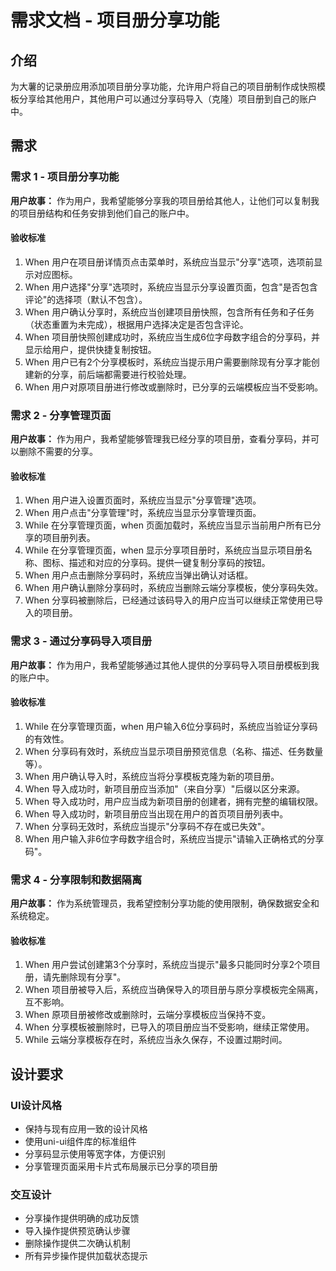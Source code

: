 # 需求文档 - 项目册分享功能

## 介绍

为大薯的记录册应用添加项目册分享功能，允许用户将自己的项目册制作成快照模板分享给其他用户，其他用户可以通过分享码导入（克隆）项目册到自己的账户中。

## 需求

### 需求 1 - 项目册分享功能

**用户故事：** 作为用户，我希望能够分享我的项目册给其他人，让他们可以复制我的项目册结构和任务安排到他们自己的账户中。

#### 验收标准

1. When 用户在项目册详情页点击菜单时，系统应当显示"分享"选项，选项前显示对应图标。
2. When 用户选择"分享"选项时，系统应当显示分享设置页面，包含"是否包含评论"的选择项（默认不包含）。
3. When 用户确认分享时，系统应当创建项目册快照，包含所有任务和子任务（状态重置为未完成），根据用户选择决定是否包含评论。
4. When 项目册快照创建成功时，系统应当生成6位字母数字组合的分享码，并显示给用户，提供快捷复制按钮。
5. When 用户已有2个分享模板时，系统应当提示用户需要删除现有分享才能创建新的分享，前后端都需要进行校验处理。
6. When 用户对原项目册进行修改或删除时，已分享的云端模板应当不受影响。

### 需求 2 - 分享管理页面

**用户故事：** 作为用户，我希望能够管理我已经分享的项目册，查看分享码，并可以删除不需要的分享。

#### 验收标准

1. When 用户进入设置页面时，系统应当显示"分享管理"选项。
2. When 用户点击"分享管理"时，系统应当显示分享管理页面。
3. While 在分享管理页面，when 页面加载时，系统应当显示当前用户所有已分享的项目册列表。
4. While 在分享管理页面，when 显示分享项目册时，系统应当显示项目册名称、图标、描述和对应的分享码。提供一键复制分享码的按钮。
5. When 用户点击删除分享码时，系统应当弹出确认对话框。
6. When 用户确认删除分享码时，系统应当删除云端分享模板，使分享码失效。
7. When 分享码被删除后，已经通过该码导入的用户应当可以继续正常使用已导入的项目册。

### 需求 3 - 通过分享码导入项目册

**用户故事：** 作为用户，我希望能够通过其他人提供的分享码导入项目册模板到我的账户中。

#### 验收标准

1. While 在分享管理页面，when 用户输入6位分享码时，系统应当验证分享码的有效性。
2. When 分享码有效时，系统应当显示项目册预览信息（名称、描述、任务数量等）。
3. When 用户确认导入时，系统应当将分享模板克隆为新的项目册。
4. When 导入成功时，新项目册应当添加"（来自分享）"后缀以区分来源。
5. When 导入成功时，用户应当成为新项目册的创建者，拥有完整的编辑权限。
6. When 导入成功时，新项目册应当出现在用户的首页项目册列表中。
7. When 分享码无效时，系统应当提示"分享码不存在或已失效"。
8. When 用户输入非6位字母数字组合时，系统应当提示"请输入正确格式的分享码"。

### 需求 4 - 分享限制和数据隔离

**用户故事：** 作为系统管理员，我希望控制分享功能的使用限制，确保数据安全和系统稳定。

#### 验收标准

1. When 用户尝试创建第3个分享时，系统应当提示"最多只能同时分享2个项目册，请先删除现有分享"。
2. When 项目册被导入后，系统应当确保导入的项目册与原分享模板完全隔离，互不影响。
3. When 原项目册被修改或删除时，云端分享模板应当保持不变。
4. When 分享模板被删除时，已导入的项目册应当不受影响，继续正常使用。
5. While 云端分享模板存在时，系统应当永久保存，不设置过期时间。

## 设计要求

### UI设计风格
- 保持与现有应用一致的设计风格
- 使用uni-ui组件库的标准组件
- 分享码显示使用等宽字体，方便识别
- 分享管理页面采用卡片式布局展示已分享的项目册

### 交互设计
- 分享操作提供明确的成功反馈
- 导入操作提供预览确认步骤
- 删除操作提供二次确认机制
- 所有异步操作提供加载状态提示